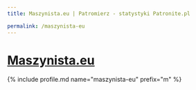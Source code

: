 ```yaml
---
title: Maszynista.eu | Patromierz - statystyki Patronite.pl

permalink: /maszynista-eu
---
```


# [Maszynista.eu](https://patronite.pl/maszynista-eu)

{% include profile.md name="maszynista-eu" prefix="m" %}
